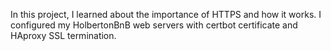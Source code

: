 In this project, I learned about the importance of HTTPS and how it works. I configured my HolbertonBnB web servers with certbot certificate and HAproxy SSL termination.
